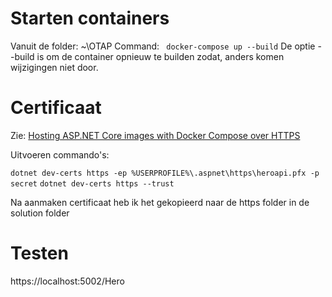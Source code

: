# Starten containers
Vanuit de folder: ~\OTAP
Command: ` docker-compose up --build`
De optie --build is om de container opnieuw te builden zodat, anders komen wijzigingen niet door.

# Certificaat
Zie: [Hosting ASP.NET Core images with Docker Compose over HTTPS](https://learn.microsoft.com/en-us/aspnet/core/security/docker-compose-https?view=aspnetcore-9.0)

Uitvoeren commando's:

```dotnet dev-certs https -ep %USERPROFILE%\.aspnet\https\heroapi.pfx -p secret```
```dotnet dev-certs https --trust```

Na aanmaken certificaat heb ik het gekopieerd naar de https folder in de solution folder

# Testen
https://localhost:5002/Hero
